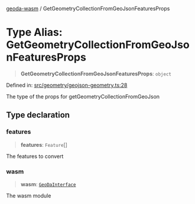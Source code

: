 [geoda-wasm](../globals.md) / GetGeometryCollectionFromGeoJsonFeaturesProps

# Type Alias: GetGeometryCollectionFromGeoJsonFeaturesProps

> **GetGeometryCollectionFromGeoJsonFeaturesProps**: `object`

Defined in: [src/geometry/geojson-geometry.ts:28](https://github.com/GeoDaCenter/geoda-lib/blob/d16e85157b1f26754a712ea4c9a3cf18ab0e7b74/src/js/src/geometry/geojson-geometry.ts#L28)

The type of the props for getGeometryCollectionFromGeoJson

## Type declaration

### features

> **features**: `Feature`[]

The features to convert

### wasm

> **wasm**: [`GeoDaInterface`](../interfaces/GeoDaInterface.md)

The wasm module
